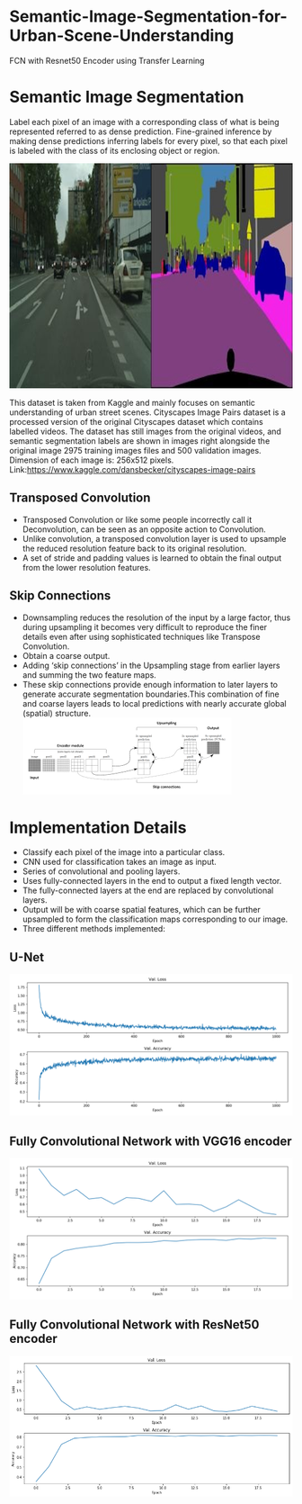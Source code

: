 # Semantic-Image-Segmentation-for-Urban-Scene-Understanding
FCN with Resnet50 Encoder using Transfer Learning

# Semantic Image Segmentation
Label each pixel of an image with a corresponding class of what is being represented referred to as dense prediction. 
Fine-grained inference by making dense predictions inferring labels for every pixel, so that each pixel is labeled with the class of its enclosing object or region.

<img src="https://github.com/Trisha1208/Semantic-Image-Segmentation-for-Urban-Scene-Understanding/blob/main/data-original.jpg" width="600" height="400" />

 
This dataset is taken from Kaggle and mainly focuses on semantic understanding of urban street scenes.
Cityscapes Image Pairs dataset is a processed version of the original Cityscapes dataset which contains labelled videos.
The dataset has still images from the original videos, and semantic segmentation labels are shown in images right alongside the original image 2975 training images files and 500 validation images.
Dimension of each image is: 256x512 pixels.
Link:https://www.kaggle.com/dansbecker/cityscapes-image-pairs

## Transposed Convolution  
* Transposed Convolution or like some people incorrectly call it Deconvolution, can be seen as an opposite action to Convolution. 
* Unlike convolution, a transposed convolution layer is used to upsample the reduced resolution feature back to its original resolution. 
* A set of stride and padding values is learned to obtain the final output from the lower resolution features. 

## Skip Connections 
* Downsampling reduces the resolution of the input by a large factor, thus during upsampling it becomes very difficult to reproduce the finer details even after using sophisticated techniques like Transpose Convolution. 
* Obtain a coarse output.
* Adding ‘skip connections’ in the Upsampling stage from earlier layers and summing the two feature maps. 
* These skip connections provide enough information to later layers to generate accurate segmentation boundaries.This combination of fine and coarse layers leads to local predictions with nearly accurate global (spatial) structure. 
![skip connections](https://github.com/Trisha1208/Semantic-Image-Segmentation-for-Urban-Scene-Understanding/blob/main/Skip%20Connections.png)

# Implementation Details

* Classify each pixel of the image into a particular class.
* CNN used for classification takes an image as input.
* Series of convolutional and pooling layers. 
* Uses fully-connected layers in the end to output a fixed length vector.
* The fully-connected layers at the end are replaced by convolutional layers.
* Output will be with coarse spatial features, which can be further upsampled to form the classification maps corresponding to our image.
* Three different methods implemented:
## U-Net
![U-Net](https://github.com/Trisha1208/Semantic-Image-Segmentation-for-Urban-Scene-Understanding/blob/main/UNet_learn.png)
## Fully Convolutional Network with VGG16 encoder
![VGG16](https://github.com/Trisha1208/Semantic-Image-Segmentation-for-Urban-Scene-Understanding/blob/main/VGG_learn.png)
## Fully Convolutional Network with ResNet50 encoder
![ResNet50](https://github.com/Trisha1208/Semantic-Image-Segmentation-for-Urban-Scene-Understanding/blob/main/ResNet50_learning.png)
